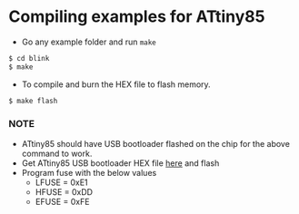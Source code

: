 # Compiling examples for ATtiny85

- Go any example folder and run `make`

```bash
$ cd blink
$ make
```
- To compile and burn the HEX file to flash memory.
```bash
$ make flash
```

### NOTE
- ATtiny85 should have USB bootloader flashed on the chip for the above command to work.
- Get ATtiny85 USB bootloader HEX file [here](https://github.com/micronucleus/micronucleus/blob/master/firmware/releases/t85_default.hex) and flash
- Program fuse with the below values 
    - LFUSE = 0xE1 
    - HFUSE = 0xDD 
    - EFUSE = 0xFE